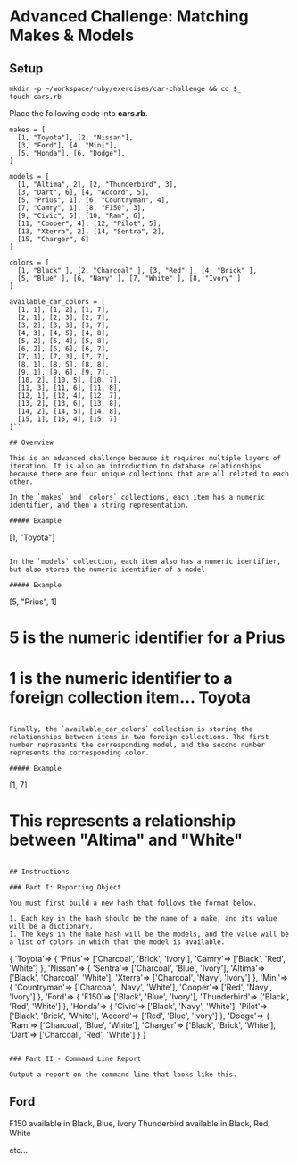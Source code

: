 # Advanced Challenge: Matching Makes & Models

## Setup

```
mkdir -p ~/workspace/ruby/exercises/car-challenge && cd $_
touch cars.rb
```

Place the following code into **cars.rb**.

```
makes = [
  [1, "Toyota"], [2, "Nissan"],
  [3, "Ford"], [4, "Mini"],
  [5, "Honda"], [6, "Dodge"],
]

models = [
  [1, "Altima", 2], [2, "Thunderbird", 3],
  [3, "Dart", 6], [4, "Accord", 5],
  [5, "Prius", 1], [6, "Countryman", 4],
  [7, "Camry", 1], [8, "F150", 3],
  [9, "Civic", 5], [10, "Ram", 6],
  [11, "Cooper", 4], [12, "Pilot", 5],
  [13, "Xterra", 2], [14, "Sentra", 2],
  [15, "Charger", 6]
]

colors = [
  [1, "Black" ], [2, "Charcoal" ], [3, "Red" ], [4, "Brick" ],
  [5, "Blue" ], [6, "Navy" ], [7, "White" ], [8, "Ivory" ]
]

available_car_colors = [
  [1, 1], [1, 2], [1, 7],
  [2, 1], [2, 3], [2, 7],
  [3, 2], [3, 3], [3, 7],
  [4, 3], [4, 5], [4, 8],
  [5, 2], [5, 4], [5, 8],
  [6, 2], [6, 6], [6, 7],
  [7, 1], [7, 3], [7, 7],
  [8, 1], [8, 5], [8, 8],
  [9, 1], [9, 6], [9, 7],
  [10, 2], [10, 5], [10, 7],
  [11, 3], [11, 6], [11, 8],
  [12, 1], [12, 4], [12, 7],
  [13, 2], [13, 6], [13, 8],
  [14, 2], [14, 5], [14, 8],
  [15, 1], [15, 4], [15, 7]
]``

## Overview

This is an advanced challenge because it requires multiple layers of iteration. It is also an introduction to database relationships because there are four unique collections that are all related to each other.

In the `makes` and `colors` collections, each item has a numeric identifier, and then a string representation.

##### Example

```
[1, "Toyota"]
```

In the `models` collection, each item also has a numeric identifier, but also stores the numeric identifier of a model

##### Example

```
[5, "Prius", 1]
# 5 is the numeric identifier for a Prius
# 1 is the numeric identifier to a foreign collection item... Toyota
```

Finally, the `available_car_colors` collection is storing the relationships between items in two foreign collections. The first number represents the corresponding model, and the second number represents the corresponding color.

##### Example
```
[1, 7]
# This represents a relationship between "Altima" and "White"
```

## Instructions

### Part I: Reporting Object

You must first build a new hash that follows the format below.

1. Each key in the hash should be the name of a make, and its value will be a dictionary.
1. The keys in the make hash will be the models, and the value will be a list of colors in which that the model is available.

```
{
    'Toyota'=> {
      'Prius'=> ['Charcoal', 'Brick', 'Ivory'],
      'Camry'=> ['Black', 'Red', 'White']
    },
    'Nissan'=> {
      'Sentra'=> ['Charcoal', 'Blue', 'Ivory'],
      'Altima'=> ['Black', 'Charcoal', 'White'],
      'Xterra'=> ['Charcoal', 'Navy', 'Ivory']
    },
    'Mini'=> {
      'Countryman'=> ['Charcoal', 'Navy', 'White'],
      'Cooper'=> ['Red', 'Navy', 'Ivory']
    },
    'Ford'=> {
      'F150'=> ['Black', 'Blue', 'Ivory'],
      'Thunderbird'=> ['Black', 'Red', 'White']
    },
    'Honda'=> {
      'Civic'=> ['Black', 'Navy', 'White'],
      'Pilot'=> ['Black', 'Brick', 'White'],
      'Accord'=> ['Red', 'Blue', 'Ivory']
    },
    'Dodge'=> {
      'Ram'=> ['Charcoal', 'Blue', 'White'],
      'Charger'=> ['Black', 'Brick', 'White'],
      'Dart'=> ['Charcoal', 'Red', 'White']
    }
}
```

### Part II - Command Line Report

Output a report on the command line that looks like this.

```
Ford
------------------
F150 available in Black, Blue, Ivory
Thunderbird available in Black, Red, White

etc...
```
